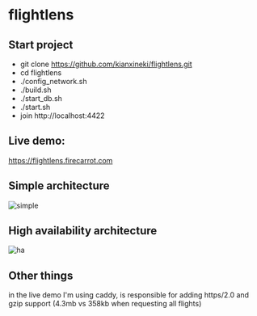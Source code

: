 # flightlens

## Start project
- git clone https://github.com/kianxineki/flightlens.git
- cd flightlens
- ./config_network.sh
- ./build.sh
- ./start_db.sh
- ./start.sh
- join http://localhost:4422

## Live demo:
https://flightlens.firecarrot.com

## Simple architecture
![simple](https://github.com/kianxineki/flightlens/blob/master/img/simple_architecture.png)

## High availability architecture
![ha](https://github.com/kianxineki/flightlens/blob/master/img/high_availability_architecture.png)

## Other things

in the live demo I'm using caddy, is responsible for adding https/2.0 and gzip support (4.3mb vs 358kb when requesting all flights)
